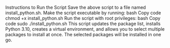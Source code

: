 Instructions to Run the Script
Save the above script to a file named install_python.sh.
Make the script executable by running:
bash
Copy code
chmod +x install_python.sh
Run the script with root privileges:
bash
Copy code
sudo ./install_python.sh
This script updates the package list, installs Python 3.10, creates a virtual environment, and allows you to select multiple packages to install at once. The selected packages will be installed in one go.
